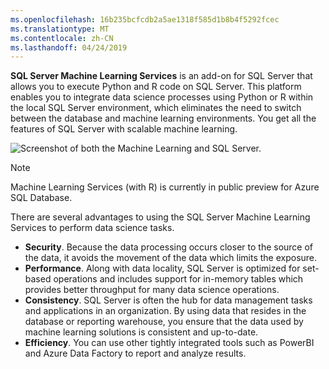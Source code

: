 ```yaml
---
ms.openlocfilehash: 16b235bcfcdb2a5ae1318f585d1b8b4f5292fcec
ms.translationtype: MT
ms.contentlocale: zh-CN
ms.lasthandoff: 04/24/2019
---
```

**SQL Server Machine Learning Services** is an add-on for SQL Server that allows you to execute Python and R code on SQL Server. This platform enables you to integrate data science processes using Python or R within the local SQL Server environment, which eliminates the need to switch between the database and machine learning environments. You get all the features of SQL Server with scalable machine learning.

![Screenshot of both the Machine Learning and SQL Server.](../media/5-ml-server-sql-server.png)

> [!NOTE]
> Machine Learning Services (with R) is currently in public preview for Azure SQL Database.

There are several advantages to using the SQL Server Machine Learning Services to perform data science tasks.

- **Security**. Because the data processing occurs closer to the source of the data, it avoids the movement of the data which limits the exposure.
- **Performance**. Along with data locality, SQL Server is optimized for set-based operations and includes support for in-memory tables which provides better throughput for many data science operations.
- **Consistency**. SQL Server is often the hub for data management tasks and applications in an organization. By using data that resides in the database or reporting warehouse, you ensure that the data used by machine learning solutions is consistent and up-to-date.
- **Efficiency**. You can use other tightly integrated tools such as PowerBI and Azure Data Factory to report and analyze results.
